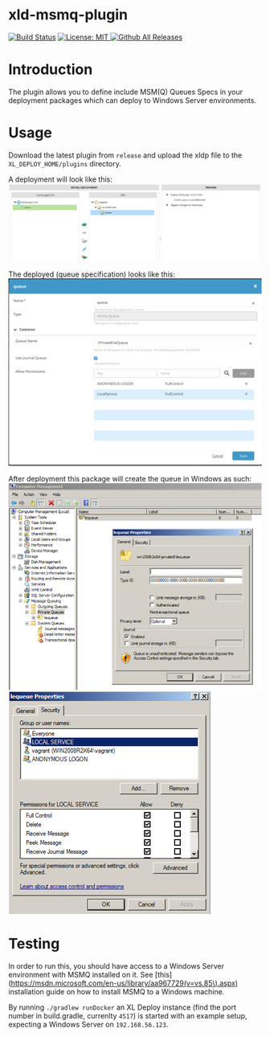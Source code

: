 # xld-msmq-plugin

[![Build Status][xld-msmq-plugin-travis-image]][xld-msmq-plugin-travis-url]
[![License: MIT][xld-msmq-plugin-license-image] ][xld-msmq-plugin-license-url]
[![Github All Releases][xld-msmq-plugin-downloads-image] ]()

[xld-msmq-plugin-travis-image]: https://travis-ci.org/xebialabs-community/xlr-msmq-plugin.svg?branch=master
[xld-msmq-plugin-travis-url]: https://travis-ci.org/xebialabs-community/xlr-msmq-plugin
[xld-msmq-plugin-license-image]: https://img.shields.io/badge/License-MIT-yellow.svg
[xld-msmq-plugin-license-url]: https://opensource.org/licenses/MIT
[xld-msmq-plugin-downloads-image]: https://img.shields.io/github/downloads/xebialabs-community/xld-msmq-plugin/total.svg


# Introduction

The plugin allows you to define include MSM(Q) Queues Specs in your deployment packages which can deploy to Windows Server environments. 

# Usage

Download the latest plugin from `release` and upload the xldp file to the `XL_DEPLOY_HOME/plugins` directory.

A deployment will look like this:
![deploy](images/deploy.png)

The deployed (queue specification) looks like this:
![deployed](images/deployed.png)

After deployment this package will create the queue in Windows as such:
![queue-in-windows](images/queue-in-windows.png)
![queue-permissions-in-windows](images/queue-permissions-in-windows.png)

# Testing

In order to run this, you should have access to a Windows Server environment with MSMQ installed on it. See [this](https://msdn.microsoft.com/en-us/library/aa967729(v=vs.85\).aspx) installation guide on how to install MSMQ to a Windows machine.

By running `./gradlew runDocker` an XL Deploy instance (find the port number in build.gradle, currenlty `4517`) is started with an example setup, expecting a Windows Server on `192.168.56.123`.
